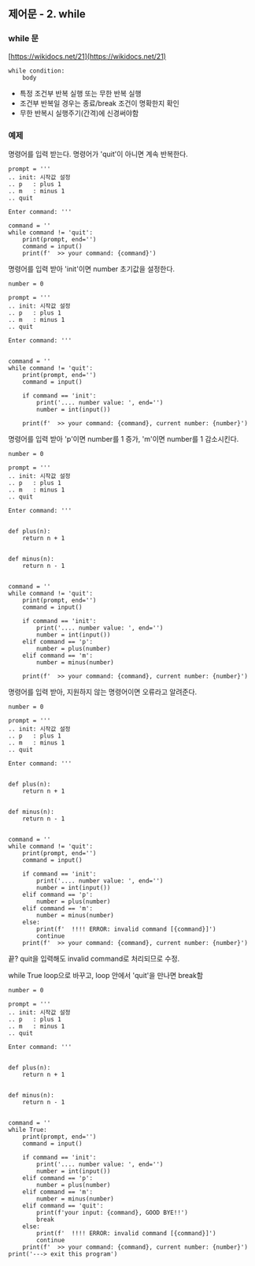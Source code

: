 ## 제어문 - 2. while

### while 문
[https://wikidocs.net/21](https://wikidocs.net/21)


```
while condition:
    body
```
* 특정 조건부 반복 실행 또는 무한 반복 실행
* 조건부 반복일 경우는 종료/break 조건이 명확한지 확인
* 무한 반복시 실행주기(간격)에 신경써야함


### 예제

명령어를 입력 받는다. 명령어가 'quit'이 아니면 계속 반복한다.
```
prompt = '''
.. init: 시작값 설정
.. p   : plus 1
.. m   : minus 1
.. quit

Enter command: '''

command = ''
while command != 'quit':
    print(prompt, end='')
    command = input()
    print(f'  >> your command: {command}')
```

명령어를 입력 받아 'init'이면 number 초기값을 설정한다.

```
number = 0

prompt = '''
.. init: 시작값 설정
.. p   : plus 1
.. m   : minus 1
.. quit

Enter command: '''


command = ''
while command != 'quit':
    print(prompt, end='')
    command = input()

    if command == 'init':
        print('.... number value: ', end='')
        number = int(input())

    print(f'  >> your command: {command}, current number: {number}')
```

명령어를 입력 받아 'p'이면 number를 1 증가, 'm'이면 number를 1 감소시킨다.
```
number = 0

prompt = '''
.. init: 시작값 설정
.. p   : plus 1
.. m   : minus 1
.. quit

Enter command: '''


def plus(n):
    return n + 1


def minus(n):
    return n - 1


command = ''
while command != 'quit':
    print(prompt, end='')
    command = input()

    if command == 'init':
        print('.... number value: ', end='')
        number = int(input())
    elif command == 'p':
        number = plus(number)
    elif command == 'm':
        number = minus(number)

    print(f'  >> your command: {command}, current number: {number}')
```

명령어를 입력 받아, 지원하지 않는 명령어이면 오류라고 알려준다.
```
number = 0

prompt = '''
.. init: 시작값 설정
.. p   : plus 1
.. m   : minus 1
.. quit

Enter command: '''


def plus(n):
    return n + 1


def minus(n):
    return n - 1


command = ''
while command != 'quit':
    print(prompt, end='')
    command = input()

    if command == 'init':
        print('.... number value: ', end='')
        number = int(input())
    elif command == 'p':
        number = plus(number)
    elif command == 'm':
        number = minus(number)
    else:
        print(f'  !!!! ERROR: invalid command [{command}]')
        continue
    print(f'  >> your command: {command}, current number: {number}')
```

끝? quit을 입력해도 invalid command로 처리되므로 수정. 

while True loop으로 바꾸고, loop 안에서 'quit'을 만나면 break함
```
number = 0

prompt = '''
.. init: 시작값 설정
.. p   : plus 1
.. m   : minus 1
.. quit

Enter command: '''


def plus(n):
    return n + 1


def minus(n):
    return n - 1


command = ''
while True:
    print(prompt, end='')
    command = input()

    if command == 'init':
        print('.... number value: ', end='')
        number = int(input())
    elif command == 'p':
        number = plus(number)
    elif command == 'm':
        number = minus(number)
    elif command == 'quit':
        print(f'your input: {command}, GOOD BYE!!')
        break
    else:
        print(f'  !!!! ERROR: invalid command [{command}]')
        continue
    print(f'  >> your command: {command}, current number: {number}')
print('---> exit this program')
```